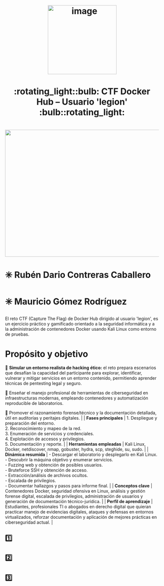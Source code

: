 <h1 align="center"><img width="225" height="225" alt="image" src="https://github.com/user-attachments/assets/5fcb053c-bac4-4d4e-89b3-d76a25b7ca46" /></h1>
<h1 align="center"> :rotating_light::bulb: CTF Docker Hub – Usuario 'legion' :bulb::rotating_light: </h1> 
<h1 align="center"><img width="1200" height="414" alt="image" src="https://github.com/user-attachments/assets/1ca295c0-977c-41b6-a724-16d57793c255" /></h1>

# :eight_spoked_asterisk: **Rubén Dario Contreras Caballero**
# :eight_spoked_asterisk: **Mauricio Gómez Rodríguez**

El reto CTF (Capture The Flag) de Docker Hub dirigido al usuario 'legion', es un ejercicio práctico y gamificado orientado a la seguridad informática y a la administración de contenedores Docker usando Kali Linux como entorno de pruebas.

# Propósito y objetivo
:triangular_flag_on_post: **Simular un entorno realista de hacking ético:** el reto prepara escenarios que desafían la capacidad del participante para explorar, identificar, vulnerar y mitigar servicios en un entorno contenido, permitiendo aprender técnicas de pentesting legal y seguro.

:triangular_flag_on_post: Enseñar el manejo profesional de herramientas de ciberseguridad en infraestructuras modernas, empleando contenedores y automatización reproducible de laboratorios.

:triangular_flag_on_post: Promover el razonamiento forense/técnico y la documentación detallada, útil en auditorías y peritajes digitales.
                                                                                                                                                                       |
| **Fases principales**           | 1. Despliegue y preparación del entorno.<br>2. Reconocimiento y mapeo de la red.<br>3. Enumeración de servicios y credenciales.<br>4. Explotación de accesos y privilegios.<br>5. Documentación y reporte.                                                                                                                                            |
| **Herramientas empleadas**      | Kali Linux, Docker, netdiscover, nmap, gobuster, hydra, scp, steghide, su, sudo.                                                                                                                                                                                                                                                                         |
| **Dinámica resumida**           | - Descargar el laboratorio y desplegarlo en Kali Linux.<br>- Descubrir la máquina objetivo y enumerar servicios.<br>- Fuzzing web y obtención de posibles usuarios.<br>- Bruteforce SSH y obtención de acceso.<br>- Extracción/análisis de archivos ocultos.<br>- Escalada de privilegios.<br>- Documentar hallazgos y pasos para informe final.             |
| **Conceptos clave**             | Contenedores Docker, seguridad ofensiva en Linux, análisis y gestión forense digital, escalada de privilegios, administración de usuarios y generación de documentación técnico-jurídica.                                                                                                                            |
| **Perfil de aprendizaje**       | Estudiantes, profesionales TI o abogados en derecho digital que quieran practicar manejo de evidencias digitales, ataques y defensas en entornos virtualizados, reforzar documentación y aplicación de mejores prácticas en ciberseguridad actual.                                                               |


## :one: 

## :two: 

## :three: 



